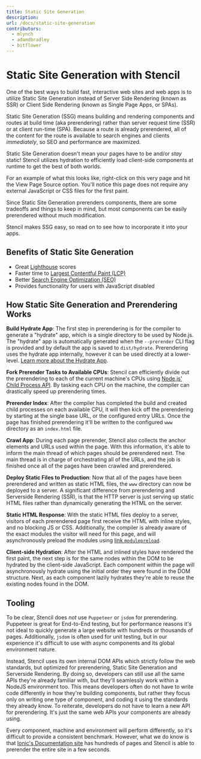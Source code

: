 ```yaml
---
title: Static Site Generation
description:
url: /docs/static-site-generation
contributors:
  - mlynch
  - adamdbradley
  - bitflower
---
```


# Static Site Generation with Stencil

One of the best ways to build fast, interactive web sites and web apps is to utilize Static Site Generation instead of Server Side Rendering (known as SSR) or Client Side Rendering (known as Single Page Apps, or SPAs).

Static Site Generation (SSG) means building and rendering components and routes at build time (aka prerendering) rather than server request time (SSR) or at client run-time (SPA). Because a route is already prerendered, all of the content for the route is available to search engines and clients _immediately_, so SEO and performance are maximized.

Static Site Generation doesn't mean your pages have to be and/or _stay_ static! Stencil utilizes hydration to efficiently load client-side components at runtime to get the best of both worlds.

For an example of what this looks like, right-click on this very page and hit the View Page Source option. You'll notice this page does not require any external JavaScript or CSS files for the first paint.

Since Static Site Generation prerenders components, there are some tradeoffs and things to keep in mind, but most components can be easily prerendered without much modification.

Stencil makes SSG easy, so read on to see how to incorporate it into your apps.

## Benefits of Static Site Generation

- Great [Lighthouse](https://developers.google.com/web/tools/lighthouse/) scores
- Faster time to [Largest Contentful Paint (LCP)](https://web.dev/lcp/)
- Better [Search Engine Optimization (SEO)](https://support.google.com/webmasters/answer/7451184)
- Provides functionality for users with JavaScript disabled

## How Static Site Generation and Prerendering Works

**Build Hydrate App**: The first step in prerendering is for the compiler to generate a "hydrate" app, which is a single directory to be used by Node.js. The "hydrate" app is automatically generated when the `--prerender` CLI flag is provided and by default the app is saved to `dist/hydrate`. Prerendering uses the hydrate app internally, however it can be used directly at a lower-level. [Learn more about the Hydrate App](./hydrate-app).

**Fork Prerender Tasks to Available CPUs**: Stencil can efficiently divide out the prerendering to each of the current machine's CPUs using [Node.js' Child Process API](https://nodejs.org/api/child_process.html). By tasking each CPU on the machine, the compiler can drastically speed up prerendering times.

**Prerender Index**: After the compiler has completed the build and created child processes on each available CPU, it will then kick off the prerendering by starting at the single base URL, or the configured entry URLs. Once the page has finished prerendering it'll be written to the configured `www` directory as an `index.html` file.

**Crawl App**: During each page prerender, Stencil also collects the anchor elements and URLs used within the page. With this information, it's able to inform the main thread of which pages should be prerendered next. The main thread is in charge of orchestrating all of the URLs, and the job is finished once all of the pages have been crawled and prerendered.

**Deploy Static Files to Production**: Now that all of the pages have been prerendered and written as static HTML files, the `www` directory can now be deployed to a server. A significant difference from prerendering and Serverside Rendering (SSR), is that the HTTP server is just serving up static HTML files rather than dynamically generating the HTML on the server.

**Static HTML Response**: With the static HTML files deploy to a server, visitors of each prerendered page first receive the HTML with inline styles, and no blocking JS or CSS. Additionally, the compiler is already aware of the exact modules the visitor will need for this page, and will asynchronously preload the modules using [link `modulepreload`](https://html.spec.whatwg.org/multipage/links.html#link-type-modulepreload).

**Client-side Hydration**: After the HTML and inlined styles have rendered the first paint, the next step is for the same nodes within the DOM to be hydrated by the client-side JavaScript. Each component within the page will asynchronously hydrate using the initial order they were found in the DOM structure. Next, as each component lazily hydrates they're able to reuse the existing nodes found in the DOM.

## Tooling

To be clear, Stencil does _not_ use `Puppeteer` or `jsdom` for prerendering. Puppeteer is great for End-to-End
testing, but for performance reasons it's not ideal to quickly generate a large website with hundreds or thousands of pages. Additionally, `jsdom` is often used for unit testing, but in our experience it's difficult to use with async components and its global environment nature.

Instead, Stencil uses its own internal DOM APIs which strictly follow the web standards, but optimized for prerendering, Static Site Generation and Serverside Rendering. By doing so, developers can still use all the same APIs they're already familiar with, but they'll seamlessly work within a NodeJS environment too. This means developers often do not have to write code differently in how they're building components, but rather they focus only on writing one type of component, and coding it using the standards they already know. To reiterate, developers do not have to learn a new API for prerendering. It's just the same web APIs your components are already using.

Every component, machine and environment will perform differently, so it's difficult to provide a consistent benchmark. However, what we do know is that [Ionic's Documentation site](https://ionicframework.com/docs) has hundreds of pages and Stencil is able to prerender the entire site in a few seconds.
